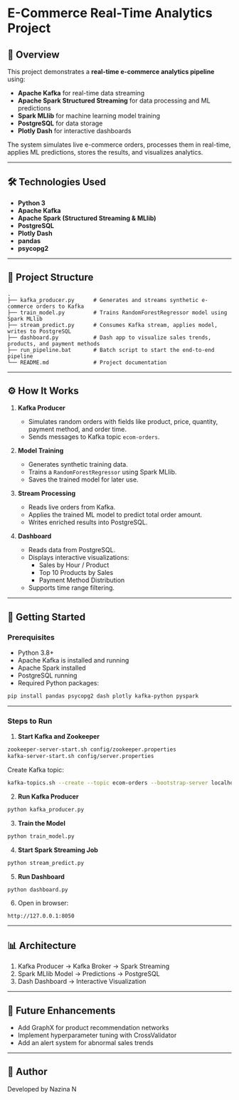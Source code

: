 # E-Commerce Real-Time Analytics Project

## 📌 Overview
This project demonstrates a **real-time e-commerce analytics pipeline** using:
- **Apache Kafka** for real-time data streaming
- **Apache Spark Structured Streaming** for data processing and ML predictions
- **Spark MLlib** for machine learning model training
- **PostgreSQL** for data storage
- **Plotly Dash** for interactive dashboards

The system simulates live e-commerce orders, processes them in real-time, applies ML predictions, stores the results, and visualizes analytics.

---

## 🛠️ Technologies Used
- **Python 3**
- **Apache Kafka**
- **Apache Spark (Structured Streaming & MLlib)**
- **PostgreSQL**
- **Plotly Dash**
- **pandas**
- **psycopg2**

---

## 📂 Project Structure
```
.
├── kafka_producer.py      # Generates and streams synthetic e-commerce orders to Kafka
├── train_model.py         # Trains RandomForestRegressor model using Spark MLlib
├── stream_predict.py      # Consumes Kafka stream, applies model, writes to PostgreSQL
├── dashboard.py           # Dash app to visualize sales trends, products, and payment methods
├── run_pipeline.bat       # Batch script to start the end-to-end pipeline
└── README.md              # Project documentation
```

---

## ⚙️ How It Works

1. **Kafka Producer**
   - Simulates random orders with fields like product, price, quantity, payment method, and order time.
   - Sends messages to Kafka topic `ecom-orders`.

2. **Model Training**
   - Generates synthetic training data.
   - Trains a `RandomForestRegressor` using Spark MLlib.
   - Saves the trained model for later use.

3. **Stream Processing**
   - Reads live orders from Kafka.
   - Applies the trained ML model to predict total order amount.
   - Writes enriched results into PostgreSQL.

4. **Dashboard**
   - Reads data from PostgreSQL.
   - Displays interactive visualizations:
     - Sales by Hour / Product
     - Top 10 Products by Sales
     - Payment Method Distribution
   - Supports time range filtering.

---

## 🚀 Getting Started

### Prerequisites
- Python 3.8+
- Apache Kafka is installed and running
- Apache Spark installed
- PostgreSQL running
- Required Python packages:
```bash
pip install pandas psycopg2 dash plotly kafka-python pyspark
```

---

### Steps to Run
1. **Start Kafka and Zookeeper**
```bash
zookeeper-server-start.sh config/zookeeper.properties
kafka-server-start.sh config/server.properties
```
Create Kafka topic:
```bash
kafka-topics.sh --create --topic ecom-orders --bootstrap-server localhost:9092
```

2. **Run Kafka Producer**
```bash
python kafka_producer.py
```

3. **Train the Model**
```bash
python train_model.py
```

4. **Start Spark Streaming Job**
```bash
python stream_predict.py
```

5. **Run Dashboard**
```bash
python dashboard.py
```

6. Open in browser:
```
http://127.0.0.1:8050
```

---

## 📊 Architecture
1. Kafka Producer → Kafka Broker → Spark Streaming
2. Spark MLlib Model → Predictions → PostgreSQL
3. Dash Dashboard → Interactive Visualization

---

## 📌 Future Enhancements
- Add GraphX for product recommendation networks
- Implement hyperparameter tuning with CrossValidator
- Add an alert system for abnormal sales trends

---

## 👤 Author
Developed by Nazina N
